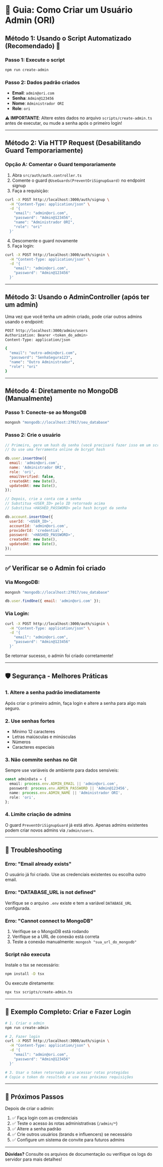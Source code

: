 # 🔑 Guia: Como Criar um Usuário Admin (ORI)

## Método 1: Usando o Script Automatizado (Recomendado) 🚀

### Passo 1: Execute o script

```bash
npm run create-admin
```

### Passo 2: Dados padrão criados

- **Email**: `admin@ori.com`
- **Senha**: `Admin@123456`
- **Nome**: `Administrador ORI`
- **Role**: `ori`

⚠️ **IMPORTANTE**: Altere estes dados no arquivo `scripts/create-admin.ts` antes de executar, ou mude a senha após o primeiro login!

---

## Método 2: Via HTTP Request (Desabilitando Guard Temporariamente)

### Opção A: Comentar o Guard temporariamente

1. Abra `src/auth/auth.controller.ts`
2. Comente o guard `@UseGuards(PreventOriSignupGuard)` no endpoint signup
3. Faça a requisição:

```bash
curl -X POST http://localhost:3000/auth/signup \
  -H "Content-Type: application/json" \
  -d '{
    "email": "admin@ori.com",
    "password": "Admin@123456",
    "name": "Administrador ORI",
    "role": "ori"
  }'
```

4. Descomente o guard novamente
5. Faça login:

```bash
curl -X POST http://localhost:3000/auth/signin \
  -H "Content-Type: application/json" \
  -d '{
    "email": "admin@ori.com",
    "password": "Admin@123456"
  }'
```

---

## Método 3: Usando o AdminController (após ter um admin)

Uma vez que você tenha um admin criado, pode criar outros admins usando o endpoint:

```bash
POST http://localhost:3000/admin/users
Authorization: Bearer <token_do_admin>
Content-Type: application/json

{
  "email": "outro-admin@ori.com",
  "password": "SenhaSegura123",
  "name": "Outro Administrador",
  "role": "ori"
}
```

---

## Método 4: Diretamente no MongoDB (Manualmente)

### Passo 1: Conecte-se ao MongoDB

```bash
mongosh "mongodb://localhost:27017/seu_database"
```

### Passo 2: Crie o usuário

```javascript
// Primeiro, gere um hash da senha (você precisará fazer isso em um script Node.js separado)
// Ou use uma ferramenta online de bcrypt hash

db.user.insertOne({
  email: 'admin@ori.com',
  name: 'Administrador ORI',
  role: 'ori',
  emailVerified: false,
  createdAt: new Date(),
  updatedAt: new Date(),
});

// Depois, crie a conta com a senha
// Substitua <USER_ID> pelo ID retornado acima
// Substitua <HASHED_PASSWORD> pelo hash bcrypt da senha

db.account.insertOne({
  userId: '<USER_ID>',
  accountId: 'admin@ori.com',
  providerId: 'credential',
  password: '<HASHED_PASSWORD>',
  createdAt: new Date(),
  updatedAt: new Date(),
});
```

---

## ✅ Verificar se o Admin foi criado

### Via MongoDB:

```bash
mongosh "mongodb://localhost:27017/seu_database"
```

```javascript
db.user.findOne({ email: 'admin@ori.com' });
```

### Via Login:

```bash
curl -X POST http://localhost:3000/auth/signin \
  -H "Content-Type: application/json" \
  -d '{
    "email": "admin@ori.com",
    "password": "Admin@123456"
  }'
```

Se retornar sucesso, o admin foi criado corretamente!

---

## 🛡️ Segurança - Melhores Práticas

### 1. Altere a senha padrão imediatamente

Após criar o primeiro admin, faça login e altere a senha para algo mais seguro.

### 2. Use senhas fortes

- Mínimo 12 caracteres
- Letras maiúsculas e minúsculas
- Números
- Caracteres especiais

### 3. Não commite senhas no Git

Sempre use variáveis de ambiente para dados sensíveis:

```typescript
const adminData = {
  email: process.env.ADMIN_EMAIL || 'admin@ori.com',
  password: process.env.ADMIN_PASSWORD || 'Admin@123456',
  name: process.env.ADMIN_NAME || 'Administrador ORI',
  role: 'ori',
};
```

### 4. Limite criação de admins

O guard `PreventOriSignupGuard` já está ativo. Apenas admins existentes podem criar novos admins via `/admin/users`.

---

## 🐛 Troubleshooting

### Erro: "Email already exists"

O usuário já foi criado. Use as credenciais existentes ou escolha outro email.

### Erro: "DATABASE_URL is not defined"

Verifique se o arquivo `.env` existe e tem a variável `DATABASE_URL` configurada.

### Erro: "Cannot connect to MongoDB"

1. Verifique se o MongoDB está rodando
2. Verifique se a URL de conexão está correta
3. Teste a conexão manualmente: `mongosh "sua_url_do_mongodb"`

### Script não executa

Instale o tsx se necessário:

```bash
npm install -D tsx
```

Ou execute diretamente:

```bash
npx tsx scripts/create-admin.ts
```

---

## 📝 Exemplo Completo: Criar e Fazer Login

```bash
# 1. Criar o admin
npm run create-admin

# 2. Fazer login
curl -X POST http://localhost:3000/auth/signin \
  -H "Content-Type: application/json" \
  -d '{
    "email": "admin@ori.com",
    "password": "Admin@123456"
  }'

# 3. Usar o token retornado para acessar rotas protegidas
# Copie o token do resultado e use nas próximas requisições
```

---

## 🎯 Próximos Passos

Depois de criar o admin:

1. ✅ Faça login com as credenciais
2. ✅ Teste o acesso às rotas administrativas (`/admin/*`)
3. ✅ Altere a senha padrão
4. ✅ Crie outros usuários (brands e influencers) se necessário
5. ✅ Configure um sistema de convite para futuros admins

---

**Dúvidas?** Consulte os arquivos de documentação ou verifique os logs do servidor para mais detalhes!
